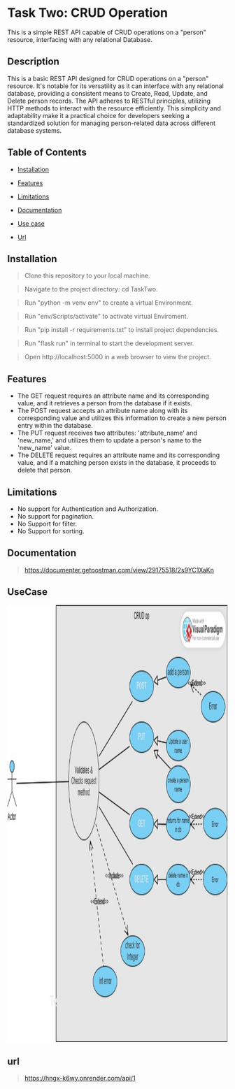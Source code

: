 # Task Two:  CRUD Operation

This is a simple REST API capable of CRUD operations on a "person" resource, interfacing with any relational Database.

## Description

This is a basic REST API designed for CRUD operations on a "person" resource. It's notable for its versatility as it can interface with any relational database, providing a consistent means to Create, Read, Update, and Delete person records. The API adheres to RESTful principles, utilizing HTTP methods to interact with the resource efficiently. This simplicity and adaptability make it a practical choice for developers seeking a standardized solution for managing person-related data across different database systems.

## Table of Contents

- [Installation](#installation)

- [Features](#features)
- [Limitations](#limitations)
- [Documentation](#Documentation)
- [Use case](#usecase)
- [Url](#url)

## Installation

>Clone this repository to your local machine.


>Navigate to the project directory: cd TaskTwo.

> Run "python -m venv env" to create a virtual Environment.

> Run "env/Scripts/activate" to activate virtual Enviroment.

>Run "pip install -r requirements.txt" to install project dependencies.

>Run "flask run" in terminal to start the development server.

>Open http://localhost:5000 in a web browser to view the project.

## Features

* The GET request requires an attribute name and its corresponding value, and it retrieves a person from the database if it exists.
* The POST request accepts an attribute name along with its corresponding value and utilizes this information to create a new person entry within the database.
* The PUT request receives two attributes: 'attribute_name' and 'new_name,' and utilizes them to update a person's name to the 'new_name' value.
* The DELETE request requires an attribute name and its corresponding value, and if a matching person exists in the database, it proceeds to delete that person.

## Limitations
* No support for Authentication and Authorization.
* No support for pagination.
* No Support for filter.
* No Support for sorting.

## Documentation

>https://documenter.getpostman.com/view/29175518/2s9YC1XaKn

## UseCase

<img src="use_case.jpg" alt="Use case diagram" width="1000" height="1000">


## url
> https://hngx-k6wy.onrender.com/api/1
